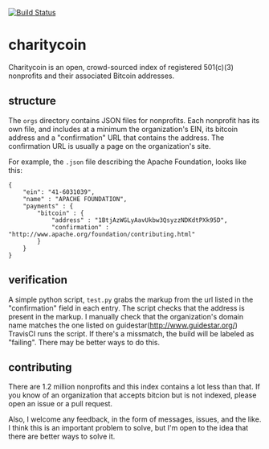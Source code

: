 [![Build Status](https://travis-ci.org/charity-coin/directory.svg?branch=master)](https://travis-ci.org/charity-coin/directory)

# charitycoin
Charitycoin is an open, crowd-sourced index of registered 501(c)(3) nonprofits and their associated Bitcoin addresses.

## structure
The ```orgs``` directory contains JSON files for nonprofits. Each nonprofit has its own file, and includes at a minimum the organization's EIN, its bitcoin address and a "confirmation" URL that contains the address. The confirmation URL is usually a page on the organization's site.

For example, the ```.json``` file describing the Apache Foundation, looks like this:

```
{
	"ein": "41-6031039",
	"name" : "APACHE FOUNDATION",
	"payments" : {
		"bitcoin" : {
			"address" : "1BtjAzWGLyAavUkbw3QsyzzNDKdtPXk95D",
			"confirmation" : "http://www.apache.org/foundation/contributing.html"
		}
	}
}
```

## verification
A simple python script, ```test.py``` grabs the markup from the url listed in the "confirmation" field in each entry. The script checks that the address is present in the markup. I manually check that the organization's domain name matches the one listed on guidestar(http://www.guidestar.org/) TravisCI runs the script. If there's a missmatch, the build will be labeled as "failing". There may be better ways to do this.

## contributing
There are 1.2 million nonprofits and this index contains a lot less than that. If you know of an organization that accepts bitcion but is not indexed, please open an issue or a pull request.

Also, I welcome any feedback, in the form of messages, issues, and the like. I think this is an important problem to solve, but I'm open to the idea that there are better ways to solve it.
